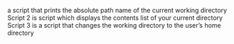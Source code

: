 a script that prints the absolute path name of the current working directory
Script 2 is script which displays the contents list of your current directory
Script 3 is a script that changes the working directory to the user’s home directory
